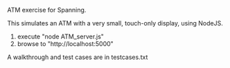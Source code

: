 ATM exercise for Spanning.

This simulates an ATM with a very small, touch-only display, using NodeJS.

<ol>
<li>execute "node ATM_server.js"</li>
<li>browse to "http://localhost:5000"</li>
</ol>
A walkthrough and test cases are in testcases.txt

